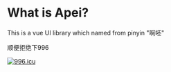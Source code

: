 # What is Apei?
This is a vue UI library which named from pinyin "啊呸"

顺便拒绝下996

<a href="https://996.icu"><img src="https://img.shields.io/badge/link-996.icu-red.svg" alt="996.icu"></a>
